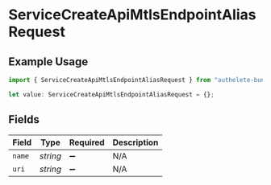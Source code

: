 # ServiceCreateApiMtlsEndpointAliasRequest

## Example Usage

```typescript
import { ServiceCreateApiMtlsEndpointAliasRequest } from "authelete-bundled/models/operations";

let value: ServiceCreateApiMtlsEndpointAliasRequest = {};
```

## Fields

| Field              | Type               | Required           | Description        |
| ------------------ | ------------------ | ------------------ | ------------------ |
| `name`             | *string*           | :heavy_minus_sign: | N/A                |
| `uri`              | *string*           | :heavy_minus_sign: | N/A                |